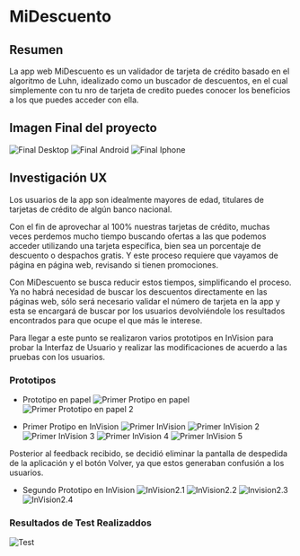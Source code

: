 
# MiDescuento

## Resumen
La app web MiDescuento es un validador de tarjeta de crédito basado en el algoritmo de Luhn, idealizado como un buscador de descuentos, en el cual simplemente con tu nro de tarjeta de credito puedes conocer los beneficios a los que puedes acceder con ella.

## Imagen Final del proyecto
![Final Desktop](SCL014-card-validation/src/img/finalDesktop.jpg)
![Final Android](img/androidPortrait.jpg)
![Final Iphone](img/iphonePortrait.jpg)

## Investigación UX

Los usuarios de la app son idealmente mayores de edad, titulares de tarjetas de crédito de algún banco nacional.

Con el fin de aprovechar al 100% nuestras tarjetas de crédito, muchas veces perdemos mucho tiempo buscando ofertas a las que podemos acceder utilizando una tarjeta específica, bien sea un porcentaje de descuento o despachos gratis. Y este proceso requiere que vayamos de página en página web, revisando si tienen promociones.

Con MiDescuento se busca reducir estos tiempos, simplificando el proceso. Ya no habrá necesidad de buscar los descuentos directamente en las páginas web, sólo será necesario validar el número de tarjeta en la app y esta se encargará de buscar por los usuarios devolviéndole los resultados encontrados para que ocupe el que más le interese.

Para llegar a este punto se realizaron varios prototipos en InVision para probar la Interfaz de Usuario y realizar las modificaciones de acuerdo a las pruebas con los usuarios.

### Prototipos 

- Prototipo en papel
![Primer Protipo en papel](img/proto-papel1.jpg)
![Primer Prototipo en papel 2](img/proto-papel2.jpg)

- Primer Protipo en InVision
![Primer InVision](img/inVision1.jpg)
![Primer InVision 2](img/inVision2.jpg)
![Primer InVision 3](img/inVision3.jpg)
![Primer InVision 4](img/inVision4.jpg)
![Primer InVision 5](img/invision5.jpg)

Posterior al feedback recibido, se decidió eliminar la pantalla de despedida de la aplicación y el botón Volver, ya que estos generaban confusión a los usuarios.

- Segundo Prototipo en InVision
![InVision2.1](img/protoInvision2.png)
![InVision2.2](img/protoInvision2.1.png)
![Invision2.3](img/protoInvision2.2.png)
![InVision2.4](img/protoInvision2.3.png)

### Resultados de Test Realizaddos

![Test](img/test.jpg)
